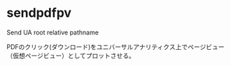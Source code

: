 sendpdfpv
=========

Send UA root relative pathname

PDFのクリック(ダウンロード)をユニバーサルアナリティクス上でページビュー（仮想ページビュー）としてプロットさせる。
